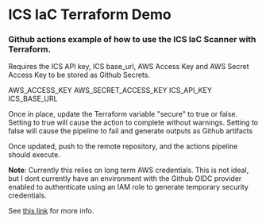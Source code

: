 
# ICS IaC Terraform Demo

### Github actions example of how to use the ICS IaC Scanner with Terraform.

Requires the ICS API key, ICS base_url, AWS Access Key and AWS Secret Access Key
to be stored as Github Secrets.

AWS_ACCESS_KEY
AWS_SECRET_ACCESS_KEY
ICS_API_KEY
ICS_BASE_URL

Once in place, update the Terraform variable "secure" to true or false. Setting
to true will cause the action to complete without warnings. Setting to false
will cause the pipeline to fail and generate outputs as Github artifacts

Once updated, push to the remote repository, and the actions pipeline should execute.

**Note**: Currently this relies on long term AWS credentials. This is not ideal, but
I dont currently have an environment with the Github OIDC provider enabled to 
authenticate using an IAM role to generate temporary security credentials.

See [this link](https://github.com/aws-actions/configure-aws-credentials#OIDC) for more info.
